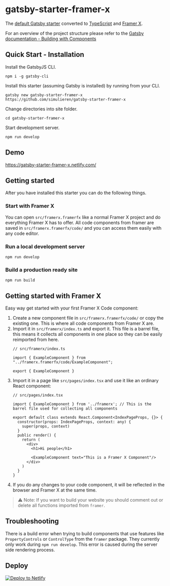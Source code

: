 # gatsby-starter-framer-x

The [default Gatsby starter](https://github.com/gatsbyjs/gatsby-starter-default) converted to [TypeScript](https://www.typescriptlang.org/) and [Framer X](https://www.framer.com).

For an overview of the project structure please refer to the [Gatsby documentation - Building with Components](https://www.gatsbyjs.org/docs/building-with-components/)

## Quick Start - Installation

Install the GatsbyJS CLI.

```
npm i -g gatsby-cli
```

Install this starter (assuming Gatsby is installed) by running from your CLI.
```
gatsby new gatsby-starter-framer-x https://github.com/simulieren/gatsby-starter-framer-x
```

Change directories into site folder.

```
cd gatsby-starter-framer-x
```

Start development server.

```
npm run develop
```


## Demo

https://gatsby-starter-framer-x.netlify.com/

## Getting started

After you have installed this starter you can do the following things.

### Start with Framer X

You can open `src/framerx.framerfx` like a normal Framer X project and do everything Framer X has to offer. All code components from framer are saved in `src/framerx.framerfx/code/` and you can access them easily with any code editor.

### Run a local development server

```
npm run develop 
```

### Build a production ready site

```
npm run build
```

## Getting started with Framer X

Easy way get started with your first Framer X Code component:

1. Create a new component file in `src/framerx.framerfx/code/` or copy the existing one. This is where all code components from Framer X are.
1. Import it in `src/framerx/index.ts` and export it. This file is a barrel file, this means it collects all components in one place so they can be easily reimported from here.
    ```
    // src/framerx/index.ts
    
    import { ExampleComponent } from "../framerx.framerfx/code/ExampleComponent";

    export { ExampleComponent }
    ```
1. Import it in a page like `src/pages/index.tsx` and use it like an ordinary React component:
    ```
    // src/pages/index.tsx
    
    import { ExampleComponent } from '../framerx'; // This is the barrel file used for collecting all components
    
    export default class extends React.Component<IndexPageProps, {}> {
      constructor(props: IndexPageProps, context: any) {
        super(props, context)
      }
      public render() {
        return (
          <div>
            <h1>Hi people</h1>
            
            <ExampleComponent text="This is a Framer X Component"/>          
          </div>
        )
      }
    }
    ```
1. If you do any changes to your code component, it will be reflected in the browser and Framer X at the same time.
    
> ⚠ Note: If you want to build your website you should comment out or delete all functions imported from `framer`.

## Troubleshooting

There is a build error when trying to build components that use features like `PropertyControls` or `ControlType` from the `framer` package. They currently only work during `npm run develop`. This error is caused during the server side rendering process.

## Deploy

[![Deploy to Netlify](https://www.netlify.com/img/deploy/button.svg)](https://app.netlify.com/start/deploy?repository=https://github.com/simulieren/gatsby-starter-framer-x)
